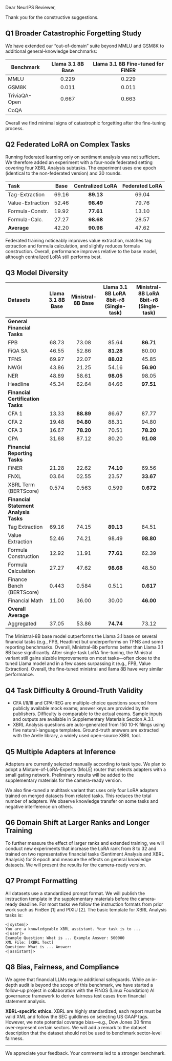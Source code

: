 Dear NeurIPS Reviewer,

Thank you for the constructive suggestions.

## Q1 Broader Catastrophic Forgetting Study

We have extended our “out-of-domain” suite beyond MMLU and GSM8K to additional general-knowledge benchmarks:

| Benchmark     | Llama 3.1 8B Base | Llama 3.1 8B Fine-tuned for FiNER |
|---------------|:-----------------:|:---------------------------------:|
| MMLU          |       0.229       |               0.229               |
| GSM8K         |       0.011       |               0.011               |
| TriviaQA-Open |       0.667       |               0.663               |
| CoQA          |                   |                                   |

Overall we find minimal signs of catastrophic forgetting after the fine-tuning process.

## Q2 Federated LoRA on Complex Tasks

Running federated learning only on sentiment analysis was not sufficient. We therefore added an experiment with a
four-node federated setting covering four XBRL Analysis subtasks. The experiment uses one epoch (identical to the
non-federated version) and 30 rounds.

| Task             |  Base  | Centralized LoRA  | Federated LoRA  |
|:-----------------|:------:|:-----------------:|:---------------:|
| Tag-Extraction   | 69.16  |     **89.13**     |      69.04      |
| Value-Extraction | 52.46  |     **98.49**     |      79.76      |
| Formula-Constr.  | 19.92  |     **77.61**     |      13.10      |
| Formula-Calc.    | 27.27  |     **98.68**     |      28.57      |
| **Average**      | 42.20  |     **90.98**     |      47.62      |

Federated training noticeably improves value extraction, matches tag extraction and formula calculation, and slightly
reduces formula construction. Overall, performance improves relative to the base model, although centralized LoRA still
performs best.

## Q3 Model Diversity

| **Datasets**                           | **Llama 3.1 8B** Base | Ministral-8B Base | **Llama 3.1 8B LoRA 8bit-r8** (Single-task) | Ministral-8B LoRA 8bit-r8 (Single-task) |
|:---------------------------------------|:---------------------:|:-----------------:|:-------------------------------------------:|:---------------------------------------:|
| **General Financial Tasks**            |                       |                   |                                             |                                         |
| FPB                                    |         68.73         |       73.08       |                    85.64                    |                **86.71**                |
| FiQA SA                                |         46.55         |       52.86       |                  **81.28**                  |                  80.00                  |
| TFNS                                   |         69.97         |       22.07       |                  **88.02**                  |                  45.85                  |
| NWGI                                   |         43.86         |       21.25       |                    54.16                    |                **56.90**                |
| NER                                    |         48.89         |       58.61       |                  **98.05**                  |                  98.05                  |
| Headline                               |         45.34         |       62.64       |                    84.66                    |                **97.51**                |
| **Financial Certification Tasks**      |                       |                   |                                             |                                         |
| CFA 1                                  |         13.33         |     **88.89**     |                    86.67                    |                  87.77                  |
| CFA 2                                  |         19.48         |     **94.80**     |                    88.31                    |                  94.80                  |
| CFA 3                                  |         16.67         |     **78.20**     |                    70.51                    |                **78.20**                |
| CPA                                    |         31.68         |       87.12       |                    80.20                    |                **91.08**                |
| **Financial Reporting Tasks**          |                       |                   |                                             |                                         |
| FiNER                                  |         21.28         |       22.62       |                  **74.10**                  |                  69.56                  |
| FNXL                                   |         03.64         |       02.55       |                    23.57                    |                **33.67**                |
| XBRL Term (BERTScore)                  |         0.574         |       0.563       |                    0.599                    |                **0.672**                |
| **Financial Statement Analysis Tasks** |                       |                   |                                             |                                         |
| Tag Extraction                         |         69.16         |       74.15       |                  **89.13**                  |                  84.51                  |
| Value Extraction                       |         52.46         |       74.21       |                    98.49                    |                **98.80**                |
| Formula Construction                   |         12.92         |       11.91       |                  **77.61**                  |                  62.39                  |
| Formula Calculation                    |         27.27         |       47.62       |                  **98.68**                  |                  48.50                  |
| Finance Bench (BERTScore)              |         0.443         |       0.584       |                    0.511                    |                **0.617**                |
| Financial Math                         |         11.00         |       36.00       |                    30.00                    |                **46.00**                |
| **Overall Average**                    |                       |                   |                                             |                                         |
| Aggregated                             |         37.05         |       53.86       |                  **74.74**                  |                  73.12                  |

The Ministral-8B base model outperforms the Llama 3.1 base on several financial tasks (e.g., FPB,
Headline) but underperforms on TFNS and some reporting benchmarks. Overall, Ministral-8b performs better than Llama 3.1
8B base significantly. After single-task LoRA fine-tuning, the Ministral variant still gains sizable improvements on
most tasks—often close to the tuned Llama model and in a few cases surpassing it (e.g., FPB, Value Extraction). Overall,
the fine-tuned ministral and llama 8B have very similar performance.

## Q4 Task Difficulty & Ground-Truth Validity

* CFA I/II/III and CPA-REG are multiple-choice questions sourced from publicly available mock exams; answer keys are
  provided by the publishers. Difficulty is comparable to the actual exams. Sample inputs and outputs are available in
  Supplementary Materials Section A.3.1.
* XBRL Analysis questions are auto-generated from 150 10-K filings using five natural-language templates. Ground-truth
  answers are extracted with the Arelle library, a widely used open-source XBRL tool.

## Q5 Multiple Adapters at Inference

Adapters are currently selected manually according to task type. We plan to adopt a Mixture-of-LoRA-Experts (MoLE)
router that selects adapters with a small gating network. Preliminary results will be added to the supplementary
materials for the camera-ready version.

We also fine-tuned a multitask variant that uses only four LoRA adapters trained on merged datasets from related tasks.
This reduces the total number of adapters. We observe knowledge transfer on some tasks and negative interference on
others.

## Q6 Domain Shift at Larger Ranks and Longer Training

To further measure the effect of larger ranks and extended training, we will conduct new experiments that increase the
LoRA rank from 8 to 32 and trained on two representative financial tasks (Sentiment Analysis and XBRL Analysis) for 8
epoch and measure the effects
on general knowledge datasets. We will present the results for the camera-ready version.

## Q7 Prompt Formatting

All datasets use a standardized prompt format. We will publish the instruction template in the supplementary materials
before the camera-ready deadline. For most tasks we follow the instruction formats from prior work such as FinBen [1]
and PIXIU [2]. The basic template for XBRL Analysis tasks is:

```
<|system|>
You are a knowledgeable XBRL assistant. Your task is to ... 
<|user|>
Example Question: What is ... Example Answer: 500000 
XML File: [XBRL Text] 
Question: What is ... Answer: 
<|assistant|>
```

## Q8 Bias, Fairness, and Compliance

We agree that financial LLMs require additional safeguards. While an in-depth audit is beyond the scope of this
benchmark, we have started a follow-up project in collaboration with the FINOS (Linux Foundation) AI governance
framework to derive fairness test cases from financial statement analysis.

**XBRL‑specific ethics.** XBRL are highly standardized, each report must be valid XML and follow the SEC guildlines on
selecting US GAAP tags. However, we note potential coverage bias—e.g., Dow Jones 30 firms over‑represent certain
sectors. We will add a remark to the dataset description that the dataset should not be used to benchmark sector‑level
fairness.


---

We appreciate your feedback. Your comments led to a stronger benchmark.
